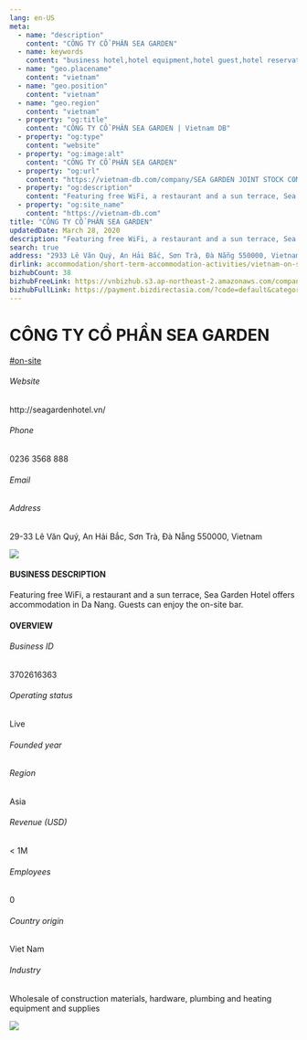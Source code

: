 ```yaml
---
lang: en-US
meta:
  - name: "description"
    content: "CÔNG TY CỔ PHẦN SEA GARDEN"
  - name: keywords
    content: "business hotel,hotel equipment,hotel guest,hotel reservation,leisure hotel,on site,resort,resort hotels,tourism,travelers,vacation,vacation,vacation,vacation,vacation,vietnam-on-site-companies"
  - name: "geo.placename"
    content: "vietnam"
  - name: "geo.position"
    content: "vietnam"
  - name: "geo.region"
    content: "vietnam"
  - property: "og:title"
    content: "CÔNG TY CỔ PHẦN SEA GARDEN | Vietnam DB"
  - property: "og:type"
    content: "website"
  - property: "og:image:alt"
    content: "CÔNG TY CỔ PHẦN SEA GARDEN"
  - property: "og:url"
    content: "https://vietnam-db.com/company/SEA GARDEN JOINT STOCK COMPANY-2613369"
  - property: "og:description"
    content: "Featuring free WiFi, a restaurant and a sun terrace, Sea Garden Hotel offers accommodation in Da Nang. Guests can enjoy the onsite bar."
  - property: "og:site_name"
    content: "https://vietnam-db.com"
title: "CÔNG TY CỔ PHẦN SEA GARDEN"
updatedDate: March 28, 2020
description: "Featuring free WiFi, a restaurant and a sun terrace, Sea Garden Hotel offers accommodation in Da Nang. Guests can enjoy the onsite bar."
search: true
address: "2933 Lê Văn Quý, An Hải Bắc, Sơn Trà, Đà Nẵng 550000, Vietnam"
dirlink: accommodation/short-term-accommodation-activities/vietnam-on-site-companies
bizhubCount: 38
bizhubFreeLink: https://vnbizhub.s3.ap-northeast-2.amazonaws.com/companies/vietnam-on-site-companies_preview.xlsx
bizhubFullLink: https://payment.bizdirectasia.com/?code=default&category=bizhub&item=vietnam-on-site-companies&redirect=https://vietnam-db.com
---
```



<div class="bd-item">
    <div class="item-content">
        <div class="detail-title-wrap">
            <h1 class="detail-title">
                CÔNG TY CỔ PHẦN SEA GARDEN
            </h1>
        </div>
		<div class="detail-tagslist"><a href="/accommodation/short-term-accommodation-activities/tags/on-site" class="detail-tagitem">#on-site</a></div>
        <h6 class="bd-label">Website</h6>
        <p>http://seagardenhotel.vn/</p>
		<h6 class="bd-label">Phone</h6>
        <p>0236 3568 888</p>
        <h6 class="bd-label">Email</h6>
        <p><a class="textColorPrimary" href="#"></a></p>
        <h6 class="bd-label">Address</h6>
        <p>29-33 Lê Văn Quý, An Hải Bắc, Sơn Trà, Đà Nẵng 550000, Vietnam</p>
    </div>
</div>

<div class="banner-wrap text-center"><a href="" class="banner-link"><img src="/assets/vndb.com/BannerAds2.jpg" class="banner-img"></a></div>

<div class="bd-item">
    <div class="item-content">
        <h4 class="textColorPrimary item-title">BUSINESS DESCRIPTION</h4>
        <p>Featuring free WiFi, a restaurant and a sun terrace, Sea Garden Hotel offers accommodation in Da Nang. Guests can enjoy the on-site bar.</p>
    </div>
</div>

<div class="bd-item">
    <div class="item-content">
        <h4 class="textColorPrimary item-title">OVERVIEW</h4>
        <div class="item-info">
            <h6 class="bd-label">Business ID</h6>
            <p>3702616363</p>
        </div>
        <div class="item-info">
            <h6 class="bd-label">Operating status</h6>
            <p>Live<small class="bd-status_dot live"></small></p>
        </div>
        <div class="item-info">
            <h6 class="bd-label">Founded year</h6>
            <p></p>
        </div>
        <div class="item-info">
            <h6 class="bd-label">Region</h6>
            <p>Asia</p>
        </div>
        <div class="item-info">
            <h6 class="bd-label">Revenue (USD)</h6>
            <p>&lt; 1M</p>
        </div>
        <div class="item-info">
            <h6 class="bd-label">Employees</h6>
            <p>0</p>
        </div>
        <div class="item-info">
            <h6 class="bd-label">Country origin</h6>
            <p>Viet Nam</p>
        </div>
        <div class="item-info">
            <h6 class="bd-label">Industry</h6>
            <p>Wholesale of construction materials, hardware, plumbing and heating equipment and supplies</p>
        </div>
    </div>
</div>

<div class="banner-wrap text-center"><a href="" class="banner-link"><img src="/assets/vndb.com/BannerAd_04_728x90.jpg" class="banner-img"></a></div>

<CustomPopup popupTitle="ENTER EMAIL TO DOWNLOAD" popupSubTitle="The companies data will be sent to your inbox. Please enter your email." :free="this.$frontmatter.bizhubFreeLink" :paid="this.$frontmatter.bizhubFullLink" :count="this.$frontmatter.bizhubCount"/>

